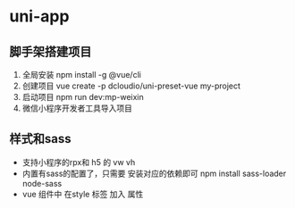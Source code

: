 # uni-app

## 脚手架搭建项目

1. 全局安装 npm install -g @vue/cli
2. 创建项目 vue create -p dcloudio/uni-preset-vue my-project
3. 启动项目 npm run dev:mp-weixin
4. 微信小程序开发者工具导入项目

## 样式和sass

- 支持小程序的rpx和 h5 的 vw vh
- 内置有sass的配置了，只需要 安装对应的依赖即可 npm install sass-loader node-sass
- vue 组件中 在style 标签 加入 属性  <style lang='scss'> 即可

## 基本语法

### 数据展示

- 在js 中 的 data 中 定义数据
- 在 template中 通过 {{数据}} 来显示
- 在标签的属性通过 :data-index = '数据' 来使用

```js
data(){
    return{
        title:"hello word"
    }
}
```

```html
<view :data-title="title">{{title}}</view>
```

### 数据循环

```HTML
<view v-for="(item) in list" :key="item.id">{{item.text}}---{{item.id}}</view>
```

```javascript
export default {
		// data 定义 数据 
		data() {
			return {
				list:[
					{
						id:1,
						text:'1'
					},
					{
						id:2,
						text:'2'
					},
					{
						id:3,
						text:'3'
					}
				]
			}
		}
	}
```

### 条件编译

- 通过 v-if 来决定显示和隐藏 不适合做频繁的切换显示
- 通过 v-show 来决定显示和隐藏 适合做频繁的切换显示

```html
<view v-if="true">显示</view>
<view v-if="false">隐藏</view>
<view v-if="isShow">显示或者隐藏</view>
```

### 计算属性

- 可以理解为是对data中的数据提供了一种加工或者过滤的能力
- 通过computed 来定义计算属性

```javascript
computed:{
	//过滤
    filterList () {
	return this.list.filter(v = v.id >=5)
    },
    // 加工
    processList () {
	return this.list.map( v=> {
        v.color= "red"
        return v
    })
    }    
}
```

### 事件使用

- 注册事件 @click = "handleClick"
- 定义事件监听函数 需要在 "methods" 中定义
- 事件传参 <view @click="handleClick(参数)">点击事件</view>

```HTMl
<view @click="handleClick">点击事件</view>
```

```javascript
// 事件回调
methods:{
	handleClick(event){
		console.log(event)
	}
}
```

## 组件

### 组件的简单使用

#### 组件的定义

- 在scr目录下 新建 文件夹 components 用来存放组件
- 在 components  目录想新建组件 *.vue

#### 组件的引入

- 在页面中引入 组件 " import 组件名 from '组件的路径' "
- 属性 components  是一个对象 把组件放进去注册

```javascript
	// 引入自定义组件
	import imgBorder from "../../components/img-border.vue"
	export default {
		// 注册组件
		components: {
			// imgBorder:imgBorder
			imgBorder: imgBorder
		}
	}
```

```html
<!-- 使用组件 -->
<img-border></imgBorder>
```

### 组件传递参数

- 父向子传递参数 通过 属性 的方式
- 子向父传递参数 通过 触发事件 的方式
- 使用全局数据传递参数
  - 通过挂载 vue 的原型上
  - 通过 globalData 的方式

#### 子向父传递数据

- 子组件通过 触发事件 的方式向父组件传递数据
- 父组件通过 监听事件 的方式来接收数据

### 组件插槽

- 标签其实也是数据的一种，想实现动态给子组件传递标签，就可以使用插槽 slot
- 通过 slot 来实现 占位符

### 全局共享数据

通过Vue的原型来定义全局数据在main.js中写入

```javascript
// name 是自定义的名字
Vue.prototype.name="Vue全局数据"
//  通过 this.名字 来使用
```

### 生命周期

- uni-app框架的生命周期结合了 vue 和 微信小程序的生命周期
- 全局的APP中使用 onLaunch 表示应用启动时
- 页面中 使用 onLoad 或者 onShow 分别表示 页面加载完毕时 和页面 显示时
- 组件中使用 mounted 组件挂载完毕时